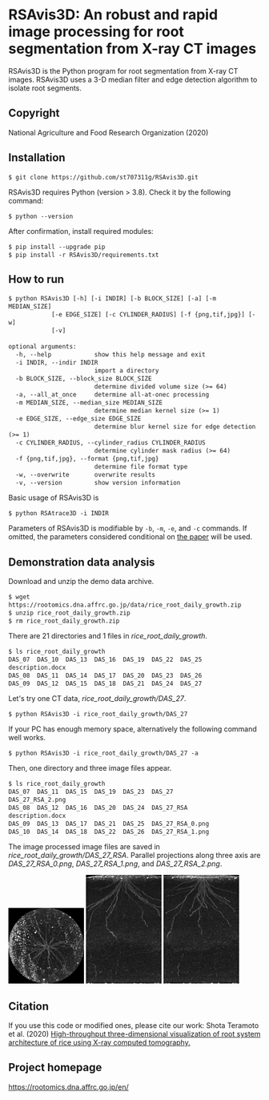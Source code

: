 # RSAvis3D: An robust and rapid image processing for root segmentation from X-ray CT images

RSAvis3D is the Python program for root segmentation from X-ray CT images. RSAvis3D uses a 3-D median filter and edge detection algorithm to isolate root segments. 

## Copyright

National Agriculture and Food Research Organization (2020)

## Installation

    $ git clone https://github.com/st707311g/RSAvis3D.git

RSAvis3D requires Python (version > 3.8). Check it by the following command:

    $ python --version

After confirmation, install required modules:

    $ pip install --upgrade pip
    $ pip install -r RSAvis3D/requirements.txt

## How to run

    $ python RSAvis3D [-h] [-i INDIR] [-b BLOCK_SIZE] [-a] [-m MEDIAN_SIZE]
                [-e EDGE_SIZE] [-c CYLINDER_RADIUS] [-f {png,tif,jpg}] [-w]
                [-v]

    optional arguments:
      -h, --help            show this help message and exit
      -i INDIR, --indir INDIR
                            import a directory
      -b BLOCK_SIZE, --block_size BLOCK_SIZE
                            determine divided volume size (>= 64)
      -a, --all_at_once     determine all-at-onec processing
      -m MEDIAN_SIZE, --median_size MEDIAN_SIZE
                            determine median kernel size (>= 1)
      -e EDGE_SIZE, --edge_size EDGE_SIZE
                            determine blur kernel size for edge detection (>= 1)
      -c CYLINDER_RADIUS, --cylinder_radius CYLINDER_RADIUS
                            determine cylinder mask radius (>= 64)
      -f {png,tif,jpg}, --format {png,tif,jpg}
                            determine file format type
      -w, --overwrite       overwrite results
      -v, --version         show version information

Basic usage of RSAvis3D is

    $ python RSAtrace3D -i INDIR

Parameters of RSAvis3D is modifiable by `-b`, `-m`, `-e`, and `-c` commands. If omitted, the parameters considered conditional on [the paper](https://doi.org/10.1186/s13007-020-00612-6) will be used.

## Demonstration data analysis

Download and unzip the demo data archive.

    $ wget https://rootomics.dna.affrc.go.jp/data/rice_root_daily_growth.zip
    $ unzip rice_root_daily_growth.zip
    $ rm rice_root_daily_growth.zip

There are 21 directories and 1 files in *rice_root_daily_growth*.

    $ ls rice_root_daily_growth
    DAS_07  DAS_10  DAS_13  DAS_16  DAS_19  DAS_22  DAS_25  description.docx
    DAS_08  DAS_11  DAS_14  DAS_17  DAS_20  DAS_23  DAS_26
    DAS_09  DAS_12  DAS_15  DAS_18  DAS_21  DAS_24  DAS_27

Let's try one CT data, *rice_root_daily_growth/DAS_27*.

    $ python RSAvis3D -i rice_root_daily_growth/DAS_27

If your PC has enough memory space, alternatively the following command well works.

    $ python RSAvis3D -i rice_root_daily_growth/DAS_27 -a

Then, one directory and three image files appear.

    $ ls rice_root_daily_growth
    DAS_07  DAS_11  DAS_15  DAS_19  DAS_23  DAS_27            DAS_27_RSA_2.png
    DAS_08  DAS_12  DAS_16  DAS_20  DAS_24  DAS_27_RSA        description.docx
    DAS_09  DAS_13  DAS_17  DAS_21  DAS_25  DAS_27_RSA_0.png
    DAS_10  DAS_14  DAS_18  DAS_22  DAS_26  DAS_27_RSA_1.png

The image processed image files are saved in *rice_root_daily_growth/DAS_27_RSA*. Parallel projections along three axis are *DAS_27_RSA_0.png*, *DAS_27_RSA_1.png*, and *DAS_27_RSA_2.png*.

<img src="figures/DAS_27_RSA_0.png" width=30% height=30% title="DAS_27_RSA_0.png"> <img src="figures/DAS_27_RSA_1.png" width=30% height=30% title="DAS_27_RSA_1.png"> <img src="figures/DAS_27_RSA_2.png" width=30% height=30% title="DAS_27_RSA_2.png">

## Citation

If you use this code or modified ones, please cite our work: Shota Teramoto et al. (2020) [High-throughput three-dimensional visualization of root system architecture of rice using X-ray computed tomography.](https://doi.org/10.1186/s13007-020-00612-6) 

## Project homepage
https://rootomics.dna.affrc.go.jp/en/